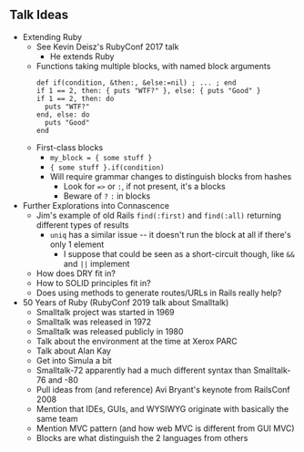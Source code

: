 Talk Ideas
----------

* Extending Ruby
    * See Kevin Deisz's RubyConf 2017 talk
        * He extends Ruby
    * Functions taking multiple blocks, with named block arguments
        ~~~
        def if(condition, &then:, &else:=nil) ; ... ; end
        if 1 == 2, then: { puts "WTF?" }, else: { puts "Good" }
        if 1 == 2, then: do
          puts "WTF?"
        end, else: do
          puts "Good"
        end
        ~~~
    * First-class blocks
		* `my_block = { some stuff }`
		* `{ some stuff }.if(condition)`
		* Will require grammar changes to distinguish blocks from hashes
			* Look for `=>` or `:`, if not present, it's a blocks
            * Beware of `?` `:` in blocks
* Further Explorations into Connascence
    * Jim's example of old Rails `find(:first)` and `find(:all)` returning different types of results
        * `uniq` has a similar issue -- it doesn't run the block at all if there's only 1 element
            * I suppose that could be seen as a short-circuit though, like `&&` and `||` implement
    * How does DRY fit in?
    * How to SOLID principles fit in?
    * Does using methods to generate routes/URLs in Rails really help?
* 50 Years of Ruby (RubyConf 2019 talk about Smalltalk)
    * Smalltalk project was started in 1969
    * Smalltalk was released in 1972
    * Smalltalk was released publicly in 1980
    * Talk about the environment at the time at Xerox PARC
    * Talk about Alan Kay
    * Get into Simula a bit
    * Smalltalk-72 apparently had a much different syntax than Smalltalk-76 and -80
    * Pull ideas from (and reference) Avi Bryant's keynote from RailsConf 2008
    * Mention that IDEs, GUIs, and WYSIWYG originate with basically the same team
    * Mention MVC pattern (and how web MVC is different from GUI MVC)
    * Blocks are what distinguish the 2 languages from others
